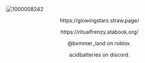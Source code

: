 ![1000008242](https://github.com/user-attachments/assets/a9f98ff1-f7e3-41d9-8398-be71c7651fed)








<p align="center">
https://glowingstars.straw.page/
</p>
<p align="center">
https://ritualfrenzy.atabook.org/
</p>

<p align="center">
@bxmmer_land on roblox.
</p>
<p align="center">
acidbatteries on discord.
</p>


